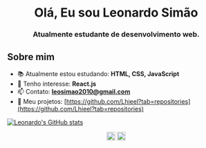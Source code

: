 <h1 align="center">Olá, Eu sou Leonardo Simão</h1>

<h3 align="center">Atualmente estudante de desenvolvimento web.</h3>


<h2>Sobre mim</h2>

- 📚 Atualmente estou estudando: **HTML, CSS, JavaScript**
- 📌 Tenho interesse: **React.js**
- 📫 Contato: **leosimao2010@gmail.com**
- 📝 Meu projetos: [https://github.com/Lhieel?tab=repositories](https://github.com/Lhieel?tab=repositories)


[![Leonardo's GitHub stats](https://github-readme-stats.vercel.app/api?username=Lhieel)](https://github.com/Lhieel/github-readme-stats)


<p align="center">
<a href="https://www.linkedin.com/in/leonardo-simão-rovida-1a855a169/" target="_blank"><img align="center" src="https://cdn.jsdelivr.net/npm/simple-icons@3.0.1/icons/linkedin.svg" alt="leonardo" height="20" width="20" /></a>
<a href="https://www.instagram.com/lhieel_/" target="_blank"><img align="center" src="https://cdn.jsdelivr.net/npm/simple-icons@3.0.1/icons/instagram.svg" alt="leonardo" height="20" width="20" /></a>
</p>
 
